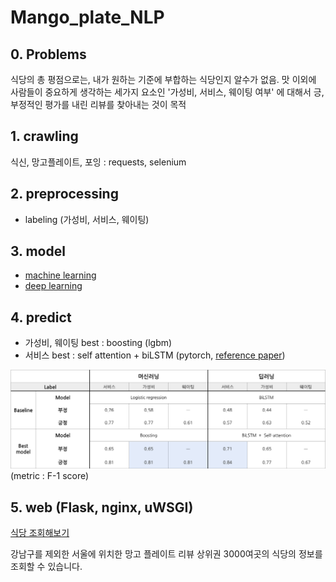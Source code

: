 # Mango_plate_NLP

## 0. Problems

식당의 총 평점으로는, 내가 원하는 기준에 부합하는 식당인지 알수가 없음. 맛 이외에 사람들이 중요하게 생각하는 세가지 요소인 '가성비, 서비스, 웨이팅 여부' 에 대해서 긍, 부정적인 평가를 내린 리뷰를 찾아내는 것이 목적



## 1. crawling

식신, 망고플레이트, 포잉 : requests, selenium


## 2. preprocessing

- labeling (가성비, 서비스, 웨이팅)

## 3. model

- [machine learning](https://github.com/krisuety/Mango_plate_NLP/tree/master/model/machine_learning)
- [deep learning](https://github.com/krisuety/Mango_plate_NLP/tree/master/model/deep_learning)

## 4. predict

- 가성비, 웨이팅 best : boosting (lgbm)
- 서비스 best : self attention + biLSTM (pytorch, [reference paper](https://arxiv.org/pdf/1703.03130.pdf))


![image](material/result_NLP.png)
(metric : F-1 score)

## 5. web (Flask, nginx, uWSGI)

[식당 조회해보기](http://15.164.204.219)

강남구를 제외한 서울에 위치한 망고 플레이트 리뷰 상위권 3000여곳의 식당의 정보를 조회할 수 있습니다.
